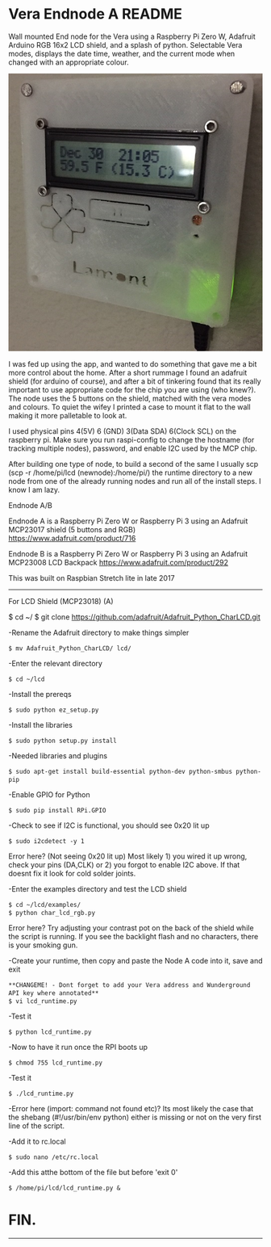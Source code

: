 # Vera Endnode A README

Wall mounted End node for the Vera using a Raspberry Pi Zero W, Adafruit Arduino RGB 16x2 LCD shield, and a splash of python. Selectable Vera modes, displays the date time, weather, and the current mode when changed with an appropriate colour.

![alt text](Node_a_nominal.png "Press me buttons")

I was fed up using the app, and wanted to do something that gave me a bit more control about the home. After a short rummage I found an adafruit shield (for arduino of course), and after a bit of tinkering found that its really important to use appropriate code for the chip you are using (who knew?). The node uses the 5 buttons on the shield, matched with the vera modes and colours. To quiet the wifey I printed a case to mount it flat to the wall making it more palletable to look at. 

I used physical pins 4(5V) 6 (GND) 3(Data SDA) 6(Clock SCL) on the raspberry pi. Make sure you run raspi-config to change the hostname (for tracking multiple nodes), password, and enable I2C used by the MCP chip. 

After building one type of node, to build a second of the same I usually scp (scp -r /home/pi/lcd (newnode):/home/pi/) the runtime directory to a new node from one of the already running nodes and run all of the install steps. I know I am lazy.

Endnode A/B

Endnode A is a Raspberry Pi Zero W or Raspberry Pi 3 using an Adafruit MCP23017 shield (5 buttons and RGB)
https://www.adafruit.com/product/716

Endnode B is a Raspberry Pi Zero W or Raspberry Pi 3 using an Adafruit MCP23008 LCD Backpack
https://www.adafruit.com/product/292

This was built on Raspbian Stretch lite in late 2017
***************************************************************************************
For LCD Shield (MCP23018) (A)
	
  $ cd ~/
	$ git clone https://github.com/adafruit/Adafruit_Python_CharLCD.git

-Rename the Adafruit directory to make things simpler

	$ mv Adafruit_Python_CharLCD/ lcd/

-Enter the relevant directory

	$ cd ~/lcd

-Install the prereqs

	$ sudo python ez_setup.py

-Install the libraries

	$ sudo python setup.py install

-Needed libraries and plugins
	
	$ sudo apt-get install build-essential python-dev python-smbus python-pip

-Enable GPIO for Python

	$ sudo pip install RPi.GPIO

-Check to see if I2C is functional, you should see 0x20 lit up

	$ sudo i2cdetect -y 1

Error here? (Not seeing 0x20 lit up) Most likely 1) you wired it up wrong, check your pins (DA,CLK) or 2) you forgot to enable I2C above. If that doesnt fix it look for cold solder joints.


-Enter the examples directory and test the LCD shield
	
	$ cd ~/lcd/examples/
	$ python char_lcd_rgb.py

Error here? Try adjusting your contrast pot on the back of the shield while the script is running. If you see the backlight flash and no characters, there is your smoking gun.


-Create your runtime, then copy and paste the Node A code into it, save and exit
	
	**CHANGEME! - Dont forget to add your Vera address and Wunderground API key where annotated**
	$ vi lcd_runtime.py


-Test it

	$ python lcd_runtime.py

-Now to have it run once the RPI boots up

	$ chmod 755 lcd_runtime.py

-Test it

	$ ./lcd_runtime.py

-Error here (import: command not found etc)? Its most likely the case that the shebang (#!/usr/bin/env python) either is missing or not on the very first line of the script.

-Add it to rc.local
	
	$ sudo nano /etc/rc.local

-Add this atthe bottom of the file but before 'exit 0'
  
	$ /home/pi/lcd/lcd_runtime.py &




# FIN.



______________________________________________________________________________________________
